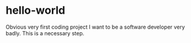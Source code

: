 # hello-world
Obvious very first coding project
I want to be a software developer very badly.  This is a necessary step.
